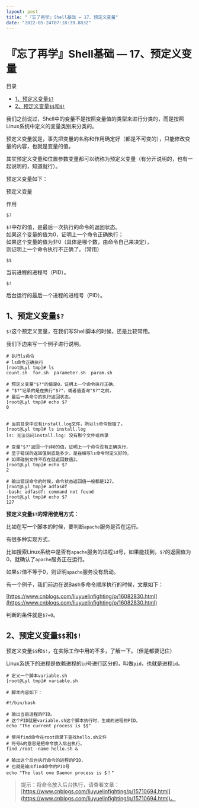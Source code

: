 ```yaml
---
layout: post
title: "『忘了再学』Shell基础 — 17、预定义变量"
date: "2022-05-24T07:18:39.883Z"
---
```

『忘了再学』Shell基础 — 17、预定义变量
========================

目录

*   [1、预定义变量`$?`](#1预定义变量)
*   [2、预定义变量`$$`和`$!`](#2预定义变量和)

我们之前说过，Shell中的变量不是按照变量值的类型来进行分类的，而是按照Linux系统中定义的变量类别来分类的。

预定义变量就是，事先把变量的名称和作用确定好（都是不可变的），只能修改变量的内容，也就是变量的值。

其实预定义变量和位置参数变量都可以统称为预定义变量（有分开说明的，也有一起说明的，知道就行）。

预定义变量如下：

预定义变量

作用

`$?`

`$?`中存的值，是最后一次执行的命令的返回状态。  
如果这个变量的值为0，证明上一个命令正确执行；  
如果这个变量的值为非0（具体是哪个数，由命令自己来决定），  
则证明上一个命令执行不正确了。（常用）

`$$`

当前进程的进程号（PID）。

`$!`

后台运行的最后一个进程的进程号（PID）。

1、预定义变量`$?`
-----------

`$?`这个预定义变量，在我们写Shell脚本的时候，还是比较常用。

我们下边来写一个例子进行说明。

    # 执行ls命令
    # ls命令正确执行
    [root@Lyl tmp]# ls
    count.sh  for.sh  parameter.sh  param.sh
    
    # 预定义变量"$?"的值是0，证明上一个命令执行正确，
    # "$?"记录的是在执行"$?"，或者值查询"$?"之前，
    # 最后一条命令的执行返回状态。
    [root@Lyl tmp]# echo $?
    0
    
    
    # 当前目录中没有install.log文件，所以ls命令报错了。
    [root@Lyl tmp]# ls install.log
    ls: 无法访问install.log: 没有那个文件或目录
    
    # 变量"$?"返回一个非0的值，证明上一个命令没有正确执行，
    # 至于错误的返回值到底是多少，是在编写ls命令时定义好的，
    # 如果碰到文件不存在就返回数值2。
    [root@Lyl tmp]# echo $?
    2
    
    # 输出错误命令的时候，命令状态返回值一般都是127。
    [root@Lyl tmp]# adfasdf
    -bash: adfasdf: command not found
    [root@Lyl tmp]# echo $?
    127
    
    

**预定义变量`$?`的常用使用方式：**

比如在写一个脚本的时候，要判断`apache`服务是否在运行。

有很多种实现方式，

比如搜索Linux系统中是否有`apache`服务的进程`id`号，如果能找到，`$?`的返回值为0，就确认了`apache`服务正在运行。

如果`$?`值不等于0，则证明`apache`服务没有启动。

有一个例子，我们前边在说Bash多命令顺序执行的时候，文章如下：

[https://www.cnblogs.com/liuyuelinfighting/p/16082830.html](https://www.cnblogs.com/liuyuelinfighting/p/16082830.html)

判断的条件就是`$?=0`。

2、预定义变量`$$`和`$!`
----------------

预定义变量`$$`和`$!`，在实际工作中用的不多，了解一下。（但是都要记住）

Linux系统下的进程是依赖进程的`id`号进行区分的，叫做`pid`，也就是进程`id`。

    # 定义一个脚本variable.sh
    [root@Lyl tmp]# variable.sh
    
    # 脚本内容如下：
    
    #!/bin/bash
    
    # 输出当前进程的PID。
    # 这个PID就是variable.sh这个脚本执行时，生成的进程的PID。
    echo "The current process is $$"
    
    # 使用find命令在root目录下查找hello.sh文件
    # 符号&的意思是把命令放入后台执行。
    find /root -name hello.sh &
    
    # 输出这个后台执行命令的进程的PID，
    # 也就是输出find命令的PID号
    echo "The last one Daemon process is $！"
    
    

> 提示：将命令放入后台执行，请查看文章：[https://www.cnblogs.com/liuyuelinfighting/p/15710694.html](https://www.cnblogs.com/liuyuelinfighting/p/15710694.html)。